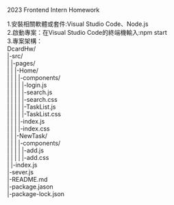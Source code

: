2023 Frontend Intern Homework  
  
1.安裝相關軟體或套件:Visual Studio Code、Node.js  
2.啟動專案：在Visual Studio Code的終端機輸入:npm start  
3.專案架構：  
DcardHw/  
  |-src/  
  |  |-pages/  
  |  |  |-Home/  
  |  |  |  |-components/  
  |  |  |  |  |-login.js  
  |  |  |  |  |-search.js  
  |  |  |  |  |-search.css  
  |  |  |  |  |-TaskList.js  
  |  |  |  |  |-TaskList.css  
  |  |  |  |-index.js  
  |  |  |  |-index.css  
  |  |  |-NewTask/  
  |  |  |  |-components/  
  |  |  |  |  |-add.js  
  |  |  |  |  |-add.css  
  |  |-index.js  
  |-sever.js  
  |-README.md  
  |-package.jason  
  |-package-lock.json  

